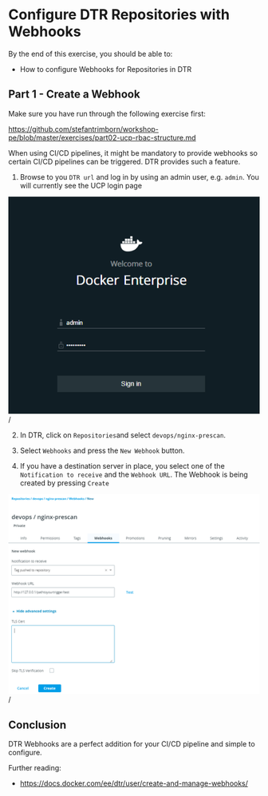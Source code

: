 # Configure DTR Repositories with Webhooks

By the end of this exercise, you should be able to:

 - How to configure Webhooks for Repositories in DTR
  

## Part 1 - Create a Webhook

Make sure you have run through the following exercise first:

https://github.com/stefantrimborn/workshop-pe/blob/master/exercises/part02-ucp-rbac-structure.md

When using CI/CD pipelines, it might be mandatory to provide webhooks so certain CI/CD pipelines can be triggered. DTR provides such a feature.

1. Browse to you `DTR url` and log in by using an admin user, e.g. `admin`. You will currently see the UCP login page

![rbac01](../images/rbac01.png)/

2. In DTR, click on `Repositories`and select `devops/nginx-prescan`. 

3. Select `Webhooks` and press the `New Webhook` button.

4. If you have a destination server in place, you select one of the `Notification to receive` and the `Webhook URL`. The Webhook is being created by pressing `Create`

![dtr-webhook01](../images/dtr-webhook01.png)/


## Conclusion

DTR Webhooks are a perfect addition for your CI/CD pipeline and simple to configure.

Further reading: 

- https://docs.docker.com/ee/dtr/user/create-and-manage-webhooks/


